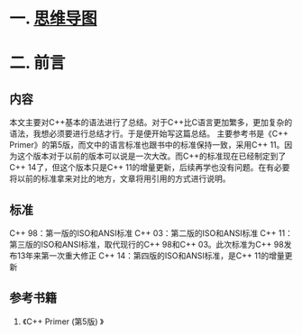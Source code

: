 # 一. [思维导图](https://isdhtn0nft.feishu.cn/mindnotes/bmncn1D7rr4oHhnpYOEzgd9MhJh#mindmap)

# 二. 前言
## 内容
本文主要对C++基本的语法进行了总结。对于C++比C语言更加繁多，更加复杂的语法，我想必须要进行总结才行。于是便开始写这篇总结。
主要参考书是《C++ Primer》的第5版，而文中的语言标准也跟书中的标准保持一致，采用C++ 11。因为这个版本对于以前的版本可以说是一次大改。而C++的标准现在已经制定到了C++ 14了，但这个版本只是C++ 11的增量更新，后续再学也没有问题。在有必要将以前的标准拿来对比的地方，文章将用引用的方式进行说明。

## 标准
C++ 98：第一版的ISO和ANSI标准
C++ 03：第二版的ISO和ANSI标准
C++ 11：第三版的ISO和ANSI标准，取代现行的C++ 98和C++ 03。此次标准为C++ 98发布13年来第一次重大修正
C++ 14：第四版的ISO和ANSI标准，是C++ 11的增量更新

## 参考书籍
1. 《C++ Primer (第5版) 》
